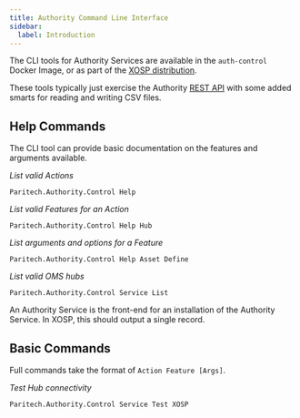 ```yaml
---
title: Authority Command Line Interface
sidebar:
  label: Introduction
---
```


The CLI tools for Authority Services are available in the `auth-control` Docker Image, or as part of the [XOSP distribution](/using/cli-tools).

These tools typically just exercise the Authority [REST API](../rest/) with some added smarts for reading and writing CSV files.

## Help Commands

The CLI tool can provide basic documentation on the features and arguments available.

*List valid Actions*

`Paritech.Authority.Control Help`

*List valid Features for an Action*

`Paritech.Authority.Control Help Hub`

*List arguments and options for a Feature*

`Paritech.Authority.Control Help Asset Define`

*List valid OMS hubs*

`Paritech.Authority.Control Service List`

An Authority Service is the front-end for an installation of the Authority Service. In XOSP, this should output a single record.

## Basic Commands

Full commands take the format of `Action Feature [Args]`.

*Test Hub connectivity*

`Paritech.Authority.Control Service Test XOSP`

